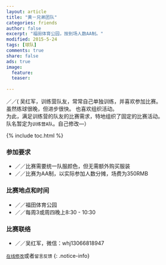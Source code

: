 ```yaml
---
layout: article
title: "黄－兄弟团队"
categories: friends
author: false
excerpt: "福田体育公园，按到场人数AA制。"
modified: 2015-5-24
tags: [球队]
comments: true
share: false
ads: true
image:
  feature: 
  teaser: 
  
---
```


／／( 吴红军，训练营队友，常常自己单独训练，并喜欢参加比赛。   
虽然练球很晚，但进步很快。 也喜欢组织活动。    
为此，满足训练营的队友的比赛需求，特地组织了固定的比赛活动。    
队名暂定为`训练营A队`。自己修改—）

{% include toc.html %}

### 参加要求
- ／／比赛需要统一队服颜色，但无需额外购买服装
- ／／比赛为AA制，以实际参加人数分摊，场费为350RMB

### 比赛地点和时间
- ／／福田体育公园
- ／／每周3或周四晚上8:30 - 10:30

### 比赛联络
- ／／吴红军，微信：whj13066818947

[`在线修改`](https://github.com/awong1900/football/edit/gh-pages/_posts/friends/2015-07-06-xidituan.md)或者`留言反馈`
{: .notice-info}
